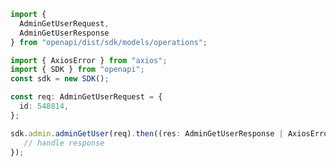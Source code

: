 <!-- Start SDK Example Usage -->
```typescript
import {
  AdminGetUserRequest,
  AdminGetUserResponse
} from "openapi/dist/sdk/models/operations";

import { AxiosError } from "axios";
import { SDK } from "openapi";
const sdk = new SDK();

const req: AdminGetUserRequest = {
  id: 548814,
};

sdk.admin.adminGetUser(req).then((res: AdminGetUserResponse | AxiosError) => {
   // handle response
});
```
<!-- End SDK Example Usage -->